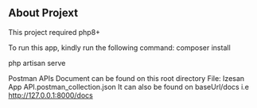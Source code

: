 
## About Projext

This project required php8+

To run this app, kindly run the following command:
composer install

php artisan serve

Postman APIs Document can be found on this root directory
File: Izesan App API.postman_collection.json
It can also be found on baseUrl/docs i.e http://127.0.0.1:8000/docs